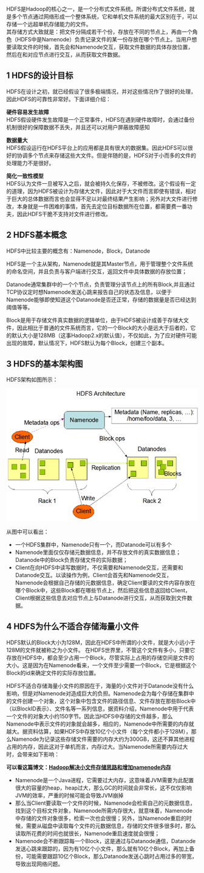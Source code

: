 HDFS是Hadoop的核心之一，是一个分布式文件系统。所谓分布式文件系统，就是多个节点通过网络形成一个整体系统，它和单机文件系统的最大区别在于，可以存储一个远超单机存储能力的文件。  
其存储方式大致就是：把文件分隔成若干个份，存放在不同的节点上，再由一个角色（HDFS中是Namenode）负责记录文件的某一份存放在哪个节点上。当用户想要读取文件的时候，首先会和Namenode交互，获取文件数据的具体存放位置，然后在和对应节点进行交互，从而获取文件数据。  

## 1 HDFS的设计目标
HDFS在设计之初，就已经假设了很多极端情况，并对这些情况作了很好的处理，因此HDFS的可靠性非常好。下面详细介绍：   

**硬件容易发生故障**  
HDFS假设硬件发生故障是一个正常事件，HDFS在遇到硬件故障时，会通过备份机制很好的保障数据不丢失，并且还可以对用户屏蔽故障感知

**数据量大**   
HDFS假设运行在HDFS平台上的应用都是具有很大的数据集。因此HDFS可以很好的协调多个节点来存储这些大文件。但是伴随的是，HDFS对于小而多的文件的处理能力不是很好。

**简化一致性模型**   
HDFS认为文件一旦被写入之后，就会被持久化保存，不被修改。这个假设有一定的道理，因为HDFS被设计为存储大文件，因此对于大文件而言即使有错误，相对于巨大的总体数据而言也会显得不足以对最终结果产生影响；另外对大文件进行修改，本身就是一件困难的事情，首先去定位目标数据所在位置，都需要费一番功夫，因此HDFS干脆不支持对文件进行修改。

## 2 HDFS基本概念

HDFS中比较主要的概念有：Namenode，Block，Datanode   

HDFS是一个主从架构，Namenode就是其Master节点，用于管理整个文件系统的命名空间，并且负责与客户端进行交互，返回文件中具体数据的存放位置；

Datanode通常集群中的一个个节点，负责管理分该节点上的所有Block,并且通过TCP协议定时想Namenode发送心跳来报告自己的状态及信息，以便于Namenode能够即使知道这个Datanode是否还正常，存储的数据量是否已经达到阈值等等。

Block是用于存储文件真实数据的逻辑单位，由于HDFS被设计成善于存储大文件，因此相比于普通的文件系统而言，它的一个Block的大小是远大于后者的，它的默认大小是128MB（这事Hadoop2.x的默认值），不仅如此，为了应对硬件可能出现的故障，默认情况下，HDFS默认为每个Block，创建三个副本。


## 3 HDFS的基本架构图
HDFS架构如图所示：  

![HDFS架构图](../../image/bigdata/hadoop/HDFS架构图.png)

从图中可以看出：  

+ 一个HDFS集群中，Namenode只有一个，而Datanode可以有多个 
+ Namenode里面仅仅存储元数据信息，并不存放文件的真实数据信息；Datanode中的Block负责存储文件的实际数据；
+ Client在向HDFS中读写数据时，不仅需要和Namenode交互，还需要和Datanode交互。以读操作为例，Client会首先和Namenode交互，Namenode会根据自己存储的元数据信息，确定Client要读的文件内容存放在哪个Block中，这些Block都在哪些节点上，然后把这些信息返回给Client，Client根据这些信息去对应节点上与Datanode进行交互，从而获取到文件数据。

## 4 HDFS为什么不适合存储海量小文件
HDFS默认的Block大小为128M，因此在HDFS中所谓的小文件，就是大小远小于128M的文件就被称之为小文件。 在HDFS世界里，不管这个文件有多小，只要它存放在HDFS中，都会至少占用一个Block，尽管实际上占用的存储空间是文件的大小。这是因为在Namenode看来，一个文件至少需要一个Block，它是根据这个Block的id来确定文件的实际存放位置。

HDFS不适合存储海量小文件的原因在于，海量的小文件对于Datanode没有什么影响，但是对Namenode对造成巨大的负担。Namenode会为每个存储在集群中的文件创建一个对象，这个对象中包含文件的路径信息、文件存放在那些Block中（以BlockID表示）、文件名等一系列信息，据资料介绍，Namenode中用于代表一个文件的对象大小约150字节。因此当HDFS中存储的文件越多，那么Namenode中表示文件的对象就会越多，相应的，Namenode中所需要的内存就越大。据资料估算，如果HDFS中存放10亿个小文件（每个文件都小于128M），那么Namenode为记录这些存储文件需要的内存大约为300GB，这还不算其他进程占用的内存，因此这对于单机而言，内存过大。当Namenode所需要内存过大时，会带来如下影响：  

**可以看这篇博文：[Hadoop解决小文件存储思路和增加namenode内存](https://blog.csdn.net/czy_6837/article/details/87863473)**   

+ Namenode是一个Java进程，它需要过大内存，这意味着JVM需要为此配置很大的容量的heap，heap过大，那么GC的时间就会非常长，这不仅仅影响JVM的效率，严重的时候可能会导致JVM崩掉  
+ 那么当Client要读取一个文件的时候，Namenode会检索自己的元数据信息，找到这个目标文件对象，Namenode所需内存很大，就意味着，Namenode中存储的文件对象很多，检索一次也会很慢；另外，当Namenode重启的时候，需要从磁盘中读取每个文件的元数据信息，存储的文件很多很多时，那么读取所花费的时间也就很长，Namenode重启速度就会很慢；
+ Namenode会不断跟踪每一个Block，这是通过与Datanode通信，Datanode发送心跳来跟踪的，因为有10亿个小文件，那么就有10亿个Block，再加上备份，可能需要跟踪10亿个Block，那么Datanode发送心跳时占用过多的带宽，导致出现网络问题。